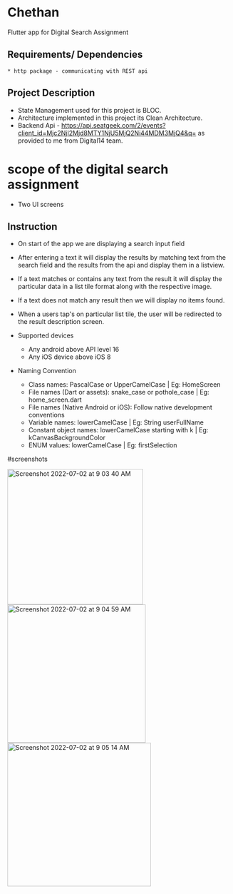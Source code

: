 # Chethan 

Flutter app for Digital Search Assignment

## Requirements/ Dependencies
    * http package - communicating with REST api

## Project Description
  * State Management used for this project is BLOC.
  * Architecture implemented in this project its Clean Architecture.
  * Backend Api - https://api.seatgeek.com/2/events?client_id=Mjc2NjI2Mjd8MTY1NjU5MjQ2Ni44MDM3MjQ4&q= as provided to me from Digital14 team.

# scope of the digital search assignment
   * Two UI screens

  
## Instruction
  * On  start of the app we are displaying a search input field
  * After entering a text it will display the results by matching text from the search field and the results from the api and display them in a listview.
  * If a text matches or contains any text from the result it will display the particular data in a list tile format along with the respective image.
  * If a text does not match any result then we will display no items found.
  * When a users tap's on particular list tile, the user will be redirected to the result description screen.


* Supported devices

    * Any android above API level 16
    * Any iOS device above iOS 8
    
* Naming Convention

    * Class names: PascalCase or UpperCamelCase | Eg: HomeScreen
    * File names (Dart or assets): snake_case or pothole_case | Eg: home_screen.dart
    * File names (Native Android or iOS): Follow native development conventions
    * Variable names: lowerCamelCase | Eg: String userFullName
    * Constant object names: lowerCamelCase starting with k | Eg: kCanvasBackgroundColor
    * ENUM values: lowerCamelCase | Eg: firstSelection


#screenshots

<img width="304" alt="Screenshot 2022-07-02 at 9 03 40 AM" src="https://user-images.githubusercontent.com/51160174/176989688-b5454dc8-9f7e-48dc-965c-7c35d9d39ab4.png">


<img width="310" alt="Screenshot 2022-07-02 at 9 04 59 AM" src="https://user-images.githubusercontent.com/51160174/176989706-cd42ad30-33ce-4b06-ac7e-69836e500c76.png">



<img width="322" alt="Screenshot 2022-07-02 at 9 05 14 AM" src="https://user-images.githubusercontent.com/51160174/176989713-22159fa9-5042-491c-a35a-81d8a1681c22.png">


